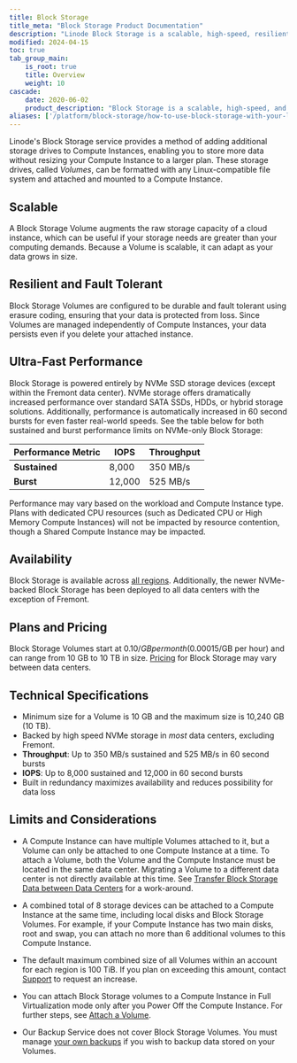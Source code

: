 ```yaml
---
title: Block Storage
title_meta: "Block Storage Product Documentation"
description: "Linode Block Storage is a scalable, high-speed, resilient and fault tolerant storage service."
modified: 2024-04-15
toc: true
tab_group_main:
    is_root: true
    title: Overview
    weight: 10
cascade:
    date: 2020-06-02
    product_description: "Block Storage is a scalable, high-speed, and fault tolerant storage service used to add additional storage to a Linode Compute Instance."
aliases: ['/platform/block-storage/how-to-use-block-storage-with-your-linode/','/platform/block-storage/how-to-use-block-storage-with-your-linode-new-manager/','/platform/block-storage/how-to-use-block-storage-with-your-linode-classic-manager/','/platform/how-to-use-block-storage-with-your-linode/','/platform/block-storage/','/guides/platform/block-storage/','/guides/how-to-use-block-storage-with-your-linode/']
---
```


Linode's Block Storage service provides a method of adding additional storage drives to Compute Instances, enabling you to store more data without resizing your Compute Instance to a larger plan. These storage drives, called *Volumes*, can be formatted with any Linux-compatible file system and attached and mounted to a Compute Instance.

## Scalable

A Block Storage Volume augments the raw storage capacity of a cloud instance, which can be useful if your storage needs are greater than your computing demands. Because a Volume is scalable, it can adapt as your data grows in size.

## Resilient and Fault Tolerant

Block Storage Volumes are configured to be durable and fault tolerant using erasure coding, ensuring that your data is protected from loss. Since Volumes are managed independently of Compute Instances, your data persists even if you delete your attached instance.

## Ultra-Fast Performance

Block Storage is powered entirely by NVMe SSD storage devices (except within the Fremont data center). NVMe storage offers dramatically increased performance over standard SATA SSDs, HDDs, or hybrid storage solutions. Additionally, performance is automatically increased in 60 second bursts for even faster real-world speeds. See the table below for both sustained and burst performance limits on NVMe-only Block Storage:

| Performance Metric | IOPS | Throughput |
| -- | -- | -- |
| **Sustained** | 8,000 | 350 MB/s |
| **Burst** | 12,000 | 525 MB/s |

Performance may vary based on the workload and Compute Instance type. Plans with dedicated CPU resources (such as Dedicated CPU or High Memory Compute Instances) will not be impacted by resource contention, though a Shared Compute Instance may be impacted.

## Availability

Block Storage is available across [all regions](https://www.linode.com/global-infrastructure/). Additionally, the newer NVMe-backed Block Storage has been deployed to all data centers with the exception of Fremont.

## Plans and Pricing

Block Storage Volumes start at $0.10/GB per month ($0.00015/GB per hour) and can range from 10 GB to 10 TB in size. [Pricing](https://www.linode.com/pricing/) for Block Storage may vary between data centers.

## Technical Specifications

- Minimum size for a Volume is 10 GB and the maximum size is 10,240 GB (10 TB).
- Backed by high speed NVMe storage in *most* data centers, excluding Fremont.
- **Throughput**: Up to 350 MB/s sustained and 525 MB/s in 60 second bursts
- **IOPS**: Up to 8,000 sustained and 12,000 in 60 second bursts
- Built in redundancy maximizes availability and reduces possibility for data loss

## Limits and Considerations

- A Compute Instance can have multiple Volumes attached to it, but a Volume can only be attached to one Compute Instance at a time. To attach a Volume, both the Volume and the Compute Instance must be located in the same data center. Migrating a Volume to a different data center is not directly available at this time. See [Transfer Block Storage Data between Data Centers](/docs/products/storage/block-storage/guides/transfer-volume-data-between-data-centers/) for a work-around.

- A combined total of 8 storage devices can be attached to a Compute Instance at the same time, including local disks and Block Storage Volumes. For example, if your Compute Instance has two main disks, root and swap, you can attach no more than 6 additional volumes to this Compute Instance.

- The default maximum combined size of all Volumes within an account for each region is 100 TiB. If you plan on exceeding this amount, contact [Support](https://www.linode.com/support/) to request an increase.

- You can attach Block Storage volumes to a Compute Instance in Full Virtualization mode only after you Power Off the Compute Instance. For further steps, see [Attach a Volume](/docs/products/storage/block-storage/guides/attach-and-detach/).

- Our Backup Service does not cover Block Storage Volumes. You must manage [your own backups](/docs/guides/backing-up-your-data/) if you wish to backup data stored on your Volumes.

